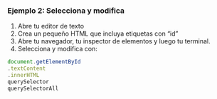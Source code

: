 ### Ejemplo 2: Selecciona y modifica

1. Abre tu editor de texto
2. Crea un pequeño HTML que incluya etiquetas con “id”
3. Abre tu navegador, tu inspector de elementos y luego tu terminal. 
4. Selecciona y modifica con:

```javascript
document.getElementById
.textContent
.innerHTML
querySelector
querySelectorAll
```
